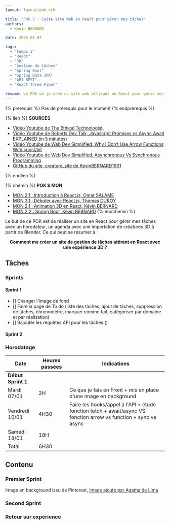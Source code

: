 ```yaml
---
layout: layout/pok.njk

title: "POK 3 : Suite site Web en React pour gérer mes tâches"
authors:
  - Kévin BERNARD

date: 2025-01-07

tags:
  - "temps 3"
  - "React"
  - "3D"
  - "Gestion de tâches"
  - "Spring Boot"
  - "Spring Data JPA"
  - "API REST"
  - "React Three Fiber"

résumé: Un POK où je crée un site web attirant en React pour gérer mes tâches avec des animations 3D.
---
```


{% prerequis %}
Pas de prérequis pour le moment
{% endprerequis %}

{% lien %}
<b>SOURCES</b>
- [Vidéo Youtube de The Ethical Technologist,  ](https://www.youtube.com/watch?v=i63WQrzrKag)
- [Vidéo Youtube de Roberts Dev Talk, Javascript Promises vs Async Await EXPLAINED (in 5 minutes)](https://www.youtube.com/watch?v=li7FzDHYZpc)
- [Vidéo Youtube de Web Dev Simplified, Why I Don’t Use Arrow Functions With const/let](https://www.youtube.com/watch?v=5iGGvJn8K1U)
- [Vidéo Youtube de Web Dev Simplified, Asynchronous Vs Synchronous Programming](https://www.youtube.com/watch?v=Kpn2ajSa92c)
- [GitHub du site, creature_site de KevinBERNARD1901](https://github.com/KevinBERNARD1901/creature_site)

{% endlien %}

{% chemin %}
<b> POK & MON </b>
- [MON 2.1 : Introduction à React.js, Omar SALAME](https://francoisbrucker.github.io/do-it/promos/2023-2024/Omar-Salame/mon/temps-2.1/)
- [MON 3.1 : Débuter avec React.js, Thomas DUROY](https://francoisbrucker.github.io/do-it/promos/2022-2023/Duroy-Thomas/mon/MON_3.1/)
- [MON 2.1 : Animation 3D en React, Kévin BERNARD](https://francoisbrucker.github.io/do-it/promos/2024-2025/Bernard-Kevin/mon/temps-2.1/)
- [MON 2.2 : Spring Boot, Kévin BERNARD](https://francoisbrucker.github.io/do-it/promos/2024-2025/Bernard-Kevin/mon/temps-2.2/)
{% endchemin %}

Le but de ce POK est de réaliser un site en React pour gérer mes tâches avec un horodateur, un agenda avec une importation de créatures 3D à partir de Blender. Ce qui peut se résumer à :

<center><b>Comment me créer un site de gestion de tâches attirant en React avec une expérience 3D ?</b></center>

## Tâches

### Sprints

#### Sprint 1

- [] Changer l'image de fond
- [] Faire la page de To do (liste des tâches, ajout de tâches, suppression de tâches, chronomètre, marquer comme fait, catégoriser par domaine et par réalisation)
- [] Rajouter les requêtes API pour les tâches ()

#### Sprint 2

### Horodatage

| Date | Heures passées | Indications |
| -------- | -------- |-------- |
| **Début Sprint 1** |
| Mardi 07/01 | 2H | Ce que je fais en Front + mis en place d'une image en background |
| Vendredi 10/01 | 4H30 | Faire les hooks/appel à l'API + étude fonction fetch + await/async VS fonction arrow vs function + sync vs async |
| Samedi 18/01 | 18H |  |
| Total | 6H30 |

<!-- Lundi 13/01  1H  Django base -->

## Contenu

### Premier Sprint

Image en background issu de Pinterest, [Image ajouté par Agatha de Lima](https://fr.pinterest.com/pin/10977592835947395/)

### Second Sprint

### Retour sur expérience